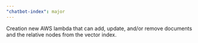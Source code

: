```yaml
---
"chatbot-index": major
---
```


Creation new AWS lambda that can add, update, and/or remove documents and the relative nodes from the vector index.
